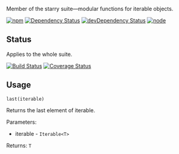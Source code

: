 Member of the starry suite—modular functions for iterable objects.

[![npm](https://img.shields.io/npm/v/starry.last.svg?style=flat-square)](https://www.npmjs.com/package/starry.last) [![Dependency Status](https://img.shields.io/david/starry.last.svg?style=flat-square)](https://david-dm.org/starry.last) [![devDependency Status](https://img.shields.io/david/dev/starry.last.svg?style=flat-square)](https://david-dm.org/starry.last#info=devDependencies) [![node](https://img.shields.io/node/v/starry.last.svg?style=flat-square)](https://nodejs.org/en/download/)

## Status

Applies to the whole suite.

[![Build Status](https://img.shields.io/travis/seangenabe/starry.svg?style=flat-square)](https://travis-ci.org/seangenabe/starry) [![Coverage Status](https://img.shields.io/coveralls/seangenabe/starry.svg?style=flat-square)](https://coveralls.io/github/seangenabe/starry)

## Usage

`last(iterable)`

Returns the last element of iterable.

Parameters:
* iterable - `Iterable<T>`

Returns: `T`

